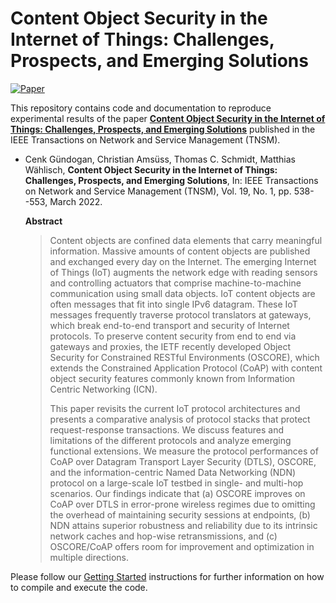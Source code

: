 # Content Object Security in the Internet of Things: Challenges, Prospects, and Emerging Solutions

[![Paper][paper-badge]][paper-link]

This repository contains code and documentation to reproduce experimental results of the paper **[Content Object Security in the Internet of Things: Challenges, Prospects, and Emerging Solutions][paper-link]** published in the IEEE Transactions on Network and Service Management (TNSM).

* Cenk Gündogan, Christian Amsüss, Thomas C. Schmidt, Matthias Wählisch,
**Content Object Security in the Internet of Things: Challenges, Prospects, and Emerging Solutions**,
In: IEEE Transactions on Network and Service Management (TNSM), Vol. 19, No. 1, pp. 538--553, March 2022.

  **Abstract**
  > Content objects are confined data elements that carry meaningful information. Massive amounts of content objects are published and exchanged every day on the Internet.  The emerging Internet of Things (IoT) augments the network edge with reading sensors  and controlling actuators that comprise machine-to-machine communication using small data objects. IoT content objects are often messages that fit into single IPv6 datagram. These IoT messages frequently traverse protocol translators at gateways, which break end-to-end transport and security of Internet protocols.  To preserve content security from end to end via gateways and proxies, the IETF recently developed Object Security for Constrained RESTful Environments (OSCORE), which extends the Constrained Application Protocol (CoAP) with content object security features commonly known from Information Centric Networking (ICN).
  >
  > This paper revisits the current IoT protocol architectures and presents a comparative analysis of protocol stacks that protect request-response transactions. We discuss features and limitations of the different protocols and analyze emerging functional extensions.  We measure the protocol performances of CoAP over Datagram Transport Layer Security (DTLS), OSCORE, and the information-centric Named Data Networking (NDN) protocol on a large-scale IoT testbed in single- and multi-hop scenarios.  Our findings indicate that (a) OSCORE improves on CoAP over DTLS in error-prone wireless regimes due to omitting the  overhead of maintaining security sessions at endpoints,  (b) NDN attains superior robustness and reliability due to its intrinsic network caches and hop-wise retransmissions, and (c) OSCORE/CoAP offers room for improvement and optimization in multiple directions.

Please follow our [Getting Started](getting-started.md) instructions for further information on how to compile and execute the code.

[paper-link]:https://doi.org/10.1109/TNSM.2021.3099902
[paper-badge]:https://img.shields.io/badge/Paper-IEEE%20Xplore-green
